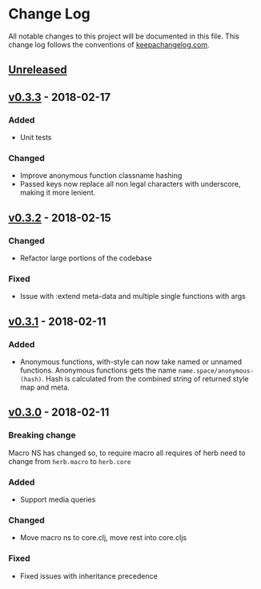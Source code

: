 # Change Log
All notable changes to this project will be documented in this file. This change
log follows the conventions of [keepachangelog.com](http://keepachangelog.com/).

## [Unreleased]

## [v0.3.3] - 2018-02-17
### Added
- Unit tests

### Changed
- Improve anonymous function classname hashing
- Passed keys now replace all non legal characters with underscore, making it
  more lenient.

## [v0.3.2] - 2018-02-15
### Changed
- Refactor large portions of the codebase

### Fixed
- Issue with :extend meta-data and multiple single functions with args

## [v0.3.1] - 2018-02-11
### Added
- Anonymous functions, with-style can now take named or unnamed functions.
  Anonymous functions gets the name `name.space/anonymous-(hash)`. Hash is
  calculated from the combined string of returned style map and meta.

## [v0.3.0] - 2018-02-11
### Breaking change
Macro NS has changed so, to require macro all requires of herb need to change
from `herb.macro` to `herb.core`

### Added
- Support media queries
### Changed
- Move macro ns to core.clj, move rest into core.cljs

### Fixed
- Fixed issues with inheritance precedence

[Unreleased]: https://github.com/roosta/herb/compare/v0.3.3...HEAD
[v0.3.3]: https://github.com/roosta/herb/compare/v0.3.2...v0.3.3
[v0.3.2]: https://github.com/roosta/herb/compare/v0.3.1...v0.3.2
[v0.3.1]: https://github.com/roosta/herb/compare/v0.3.0...v0.3.1
[v0.3.0]: https://github.com/roosta/herb/compare/v0.2.0...v0.3.0
